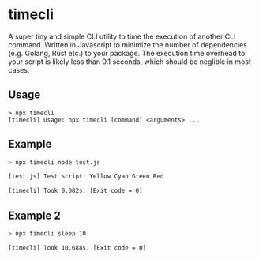 # timecli

A super tiny and simple CLI utility to time the execution of another CLI command.
Written in Javascript to minimize the number of dependencies (e.g. Golang, Rust etc.)
to your package. The execution time overhead to your script is likely less than
0.1 seconds, which should be neglible in most cases.

## Usage

```
> npx timecli
[timecli] Usage: npx timecli [command] <arguments> ...
```

## Example

```sh
> npx timecli node test.js

[test.js] Test script: Yellow Cyan Green Red

[timecli] Took 0.082s. [Exit code = 0]
```

## Example 2

```sh
> npx timecli sleep 10

[timecli] Took 10.688s. [Exit code = 0]
```